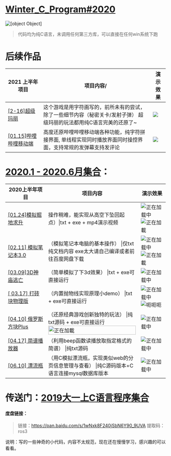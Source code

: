 # [Winter_C_Program#2020](https://404name.github.io/winter)
![[object Object]](https://socialify.git.ci/404name/winter/image?description=1&descriptionEditable=C%E8%AF%AD%E8%A8%80%E5%AD%97%E7%AC%A6%E6%A8%A1%E6%8B%9F%E3%80%90%E8%B6%85%E7%BA%A7%E7%8E%9B%E4%B8%BD%E3%80%91%E3%80%90%E4%BF%84%E7%BD%97%E6%96%AF%E6%96%B9%E5%9D%97%E3%80%91%E3%80%90%E5%93%94%E5%93%A9%E5%93%94%E5%93%A9%E7%A7%BB%E5%8A%A8%E7%AB%AF%E3%80%91%E3%80%90%E7%AC%94%E8%AE%B0%E6%9C%AC%E7%94%B5%E8%84%91%E3%80%91%EF%BC%9B%E5%A4%A7%E4%B8%80%E5%AF%92%E5%81%87%E4%B8%AA%E4%BA%BA%E4%BD%9C%E5%93%81%E9%9B%86-%5B%E5%96%9C%E6%AC%A2%E7%9A%84%E8%AF%9D%E5%8F%AF%E4%BB%A5%E7%82%B9%E4%B8%AAstar%E5%96%94%F0%9F%98%9D%5D&font=Rokkitt&forks=1&issues=1&language=1&owner=1&pattern=Circuit%20Board&stargazers=1&theme=Dark)
> 代码均为纯C语言，未调用任何第三方库，可以直接在任何win系统下跑



# 后续作品

2021 上半年项目                                                                                                                        | 项目内容/                                                          | 演示效果                                                                                                        |
| --------------------------------------------------------------------------------------------------------------------------------- | ------------------------------------------------------------- | ----------------------------------------------------------------------------------------------------------- |
|[ [2-16]超级玛丽 ](https://www.bilibili.com/video/BV1EX4y157n2?spm_id_from=333.999.0.0)                                                                                                                      | 这个游戏是用字符画写的，前所未有的尝试，除了一些细节内容（秘密关卡/发射子弹） 超级玛丽的玩法都用纯C语言完美的还原了~ | ![](https://img-blog.csdnimg.cn/img_convert/00cfea100193665815e3abbb2f6fe012.gif) |
| [[01.15]哔哩哔哩移动端](https://www.bilibili.com/video/BV1s54y1s7xE?spm_id_from=333.999.0.0F) | 高度还原哔哩哔哩移动端各种功能，纯字符拼接界面, 单线程实现同时播放界面同时操控界面，支持常规的发弹幕支持发评论                                       | ![](https://img-blog.csdnimg.cn/img_convert/40124b9e7f9bac0ee16f31801fdb1247.gif)


# [2020.1 - 2020.6月集合](https://github.com/404name/winter)：

| 2020上半年项目         | 项目内容                                                     | 演示效果 |
| ---------------------- | ------------------------------------------------------------ | -------- |
| [\[01.24\]模拟掘地求升](https://github.com/404name/winter/tree/master/%E6%8E%98%E5%9C%B0%E6%B1%82%E5%8D%87)    | 操作稍难，能实现从高空下坠回起点）\|txt + exe + mp4演示视频   |      ![正在加载中 ](https://img-blog.csdnimg.cn/20201214110151201.png?x-oss-process=image/watermark,type_ZmFuZ3poZW5naGVpdGk,shadow_10,text_aHR0cHM6Ly9ibG9nLmNzZG4ubmV0L3dlaXhpbl80NTU5MDg3Mg==,size_16,color_FFFFFF,t_70#pic_center) ![正在加載](https://img-blog.csdnimg.cn/2021010419423685.gif)  |
| [\[02.11\] 模拟笔记本3.0](https://github.com/404name/winter/tree/master/%E6%A8%A1%E6%8B%9F%E7%AC%94%E8%AE%B0%E6%9C%AC)  | （模拟笔记本电脑的基本操作） \|仅txt纯文档内容 exe太大请自己编译或者前往百度网盘下载|    ![正在加载中 ](https://img-blog.csdnimg.cn/20201214110222194.png?x-oss-process=image/watermark,type_ZmFuZ3poZW5naGVpdGk,shadow_10,text_aHR0cHM6Ly9ibG9nLmNzZG4ubmV0L3dlaXhpbl80NTU5MDg3Mg==,size_16,color_FFFFFF,t_70#pic_center)   ![正在加載](https://img-blog.csdnimg.cn/2021010419443540.gif)    |
| [\[03.09\]3D神庙逃亡](https://github.com/404name/winter/tree/master/%E7%A5%9E%E5%BA%99%E9%80%83%E4%BA%A1)      | （简单模拟了下3d效果） \|txt + exe可直接运行                 |   ![正在加载中 ](https://img-blog.csdnimg.cn/20201214110346959.png?x-oss-process=image/watermark,type_ZmFuZ3poZW5naGVpdGk,shadow_10,text_aHR0cHM6Ly9ibG9nLmNzZG4ubmV0L3dlaXhpbl80NTU5MDg3Mg==,size_16,color_FFFFFF,t_70#pic_center)       |
| [\[ 03.17\] 打砖块物理版](https://github.com/404name/winter/tree/master/%E6%89%93%E7%A0%96%E5%9D%97%E7%89%A9%E7%90%86%E7%89%88)  | （内置抛物线实现原理小demo） \|txt + exe可直接运行         |    ![正在加载中 ](https://img-blog.csdnimg.cn/20201214110013644.png?x-oss-process=image/watermark,type_ZmFuZ3poZW5naGVpdGk,shadow_10,text_aHR0cHM6Ly9ibG9nLmNzZG4ubmV0L3dlaXhpbl80NTU5MDg3Mg==,size_16,color_FFFFFF,t_70)    <img src="https://img-blog.csdnimg.cn/20210104194815314.gif#pic_center" alt="呃呃呃"  />    |
| [\[04.10\] 俄罗斯方块Plus](https://github.com/404name/winter/tree/master/%E4%BF%84%E7%BD%97%E6%96%AF%E6%96%B9%E5%9D%97Plus) | （还原经典游戏创新独特的玩法） \|纯txt源码 + exe可直接运行 <img src="https://img-blog.csdnimg.cn/2021010419485471.gif" alt="正在加載" style="width: 100%;float:left" />   |     <img src="https://img-blog.csdnimg.cn/20201214110013607.png?x-oss-process=image/watermark,type_ZmFuZ3poZW5naGVpdGk,shadow_10,text_aHR0cHM6Ly9ibG9nLmNzZG4ubmV0L3dlaXhpbl80NTU5MDg3Mg==,size_16,color_FFFFFF,t_70" alt="正在加载中 "  />   |
| [\[04.17\] 简谱播放器](https://github.com/404name/winter/tree/master/%E7%AE%80%E8%B0%B1%E6%92%AD%E6%94%BE%E5%99%A8/C%E9%9F%B3%E4%B9%90%E9%9F%B3%E4%B9%90)     | （利用beep函数读播放取指定格式的简谱） \|纯txt源码           |          ![正在加载中 ](https://img-blog.csdnimg.cn/20201214110553107.png?x-oss-process=image/watermark,type_ZmFuZ3poZW5naGVpdGk,shadow_10,text_aHR0cHM6Ly9ibG9nLmNzZG4ubmV0L3dlaXhpbl80NTU5MDg3Mg==,size_16,color_FFFFFF,t_70#pic_center)|
| [\[06.10\] 漂流瓶](https://github.com/404name/winter/tree/master/%E6%BC%82%E6%B5%81%E7%93%B6)         | （用C模拟漂流瓶，实现类似web的分页信息管理与查看） \|纯C源码版本+C语言连接mysql数据库版本 |      ![正在加载中 ](https://img-blog.csdnimg.cn/20201214110013650.png?x-oss-process=image/watermark,type_ZmFuZ3poZW5naGVpdGk,shadow_10,text_aHR0cHM6Ly9ibG9nLmNzZG4ubmV0L3dlaXhpbl80NTU5MDg3Mg==,size_16,color_FFFFFF,t_70)    |

# 传送门：[2019大一上C语言程序集合](https://github.com/404name/C-game)


#### 度盘链接：

> 链接：https://pan.baidu.com/s/1wNxk8F240jSbN6Y90_9UVA 
> 提取码：ros3

说明：写的一些神奇的小代码，内容不太规范，现在还在慢慢学习，感兴趣的可以看看。

